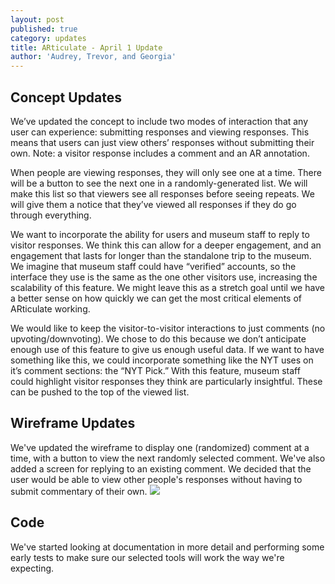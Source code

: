 ```yaml
---
layout: post
published: true
category: updates
title: ARticulate - April 1 Update
author: 'Audrey, Trevor, and Georgia'
---
```

## Concept Updates
We’ve updated the concept to include two modes of interaction that any user can experience: submitting responses and viewing responses. This means that users can just view others’ responses without submitting their own. Note: a visitor response includes a comment and an AR annotation. 

When people are viewing responses, they will only see one at a time. There will be a button to see the next one in a randomly-generated list. We will make this list so that viewers see all responses before seeing repeats. We will give them a notice that they’ve viewed all responses if they do go through everything. 

We want to incorporate the ability for users and museum staff to reply to visitor responses. We think this can allow for a deeper engagement, and an engagement that lasts for longer than the standalone trip to the museum. We imagine that museum staff could have “verified” accounts, so the interface they use is the same as the one other visitors use, increasing the scalability of this feature. We might leave this as a stretch goal until we have a better sense on how quickly we can get the most critical elements of ARticulate working. 

We would like to keep the visitor-to-visitor interactions to just comments (no upvoting/downvoting). We chose to do this because we don’t anticipate enough use of this feature to give us enough useful data. If we want to have something like this, we could incorporate something like the NYT uses on it’s comment sections: the “NYT Pick.” With this feature, museum staff could highlight visitor responses they think are particularly insightful. These can be pushed to the top of the viewed list. 

## Wireframe Updates
We've updated the wireframe to display one (randomized) comment at a time, with a button to view the next randomly selected comment. We've also added a screen for replying to an existing comment. We decided that the user would be able to view other people's responses without having to submit commentary of their own. 
![]({{site.baseurl}}/assets/Screen%20Shot%202021-03-31%20at%2010.34.23%20PM.png)

## Code
We've started looking at documentation in more detail and performing some early tests to make sure our selected tools will work the way we're expecting.
